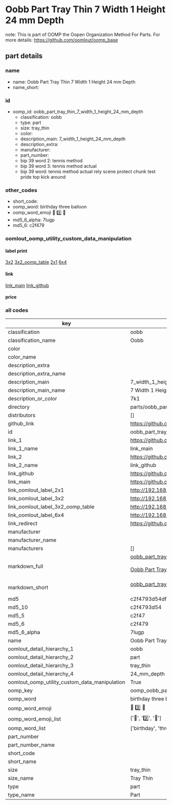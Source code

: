 # Oobb Part Tray Thin 7 Width 1 Height 24 mm Depth  

note: This is part of OOMP the Oopen Organization Method For Parts. For more details: https://github.com/oomlout/oomp_base

##  part details
  







### name
* name: Oobb Part Tray Thin 7 Width 1 Height 24 mm Depth
* name_short: 
### id
* oomp_id: oobb_part_tray_thin_7_width_1_height_24_mm_depth
  * classification: oobb
  * type: part
  * size: tray_thin
  * color: 
  * description_main: 7_width_1_height_24_mm_depth
  * description_extra: 
  * manufacturer: 
  * part_number: 
  * bip 39 word 2: tennis method
  * bip 39 word 3: tennis method actual
  * bip 39 word: tennis method actual rely scene protect chunk test pride top kick around

### other_codes
* short_code: 
* oomp_word: birthday three balloon
* oomp_word_emoji :birthday: :three: :balloon:
* md5_6_alpha: 7lugp
* md5_6: c2f479






### oomlout_oomp_utility_custom_data_manipulation
#### label print
[3x2](http://192.168.1.245:1112/?label=oomp%207lugp)
[3x2_oomp_table](http://192.168.1.108:1112/?label=oomp%207lugp)
[2x1](http://192.168.1.242:1112/?label=oomp%207lugp)
[6x4](http://192.168.1.55:1112/?label=oomp%207lugp)    

#### link

[link_main](https://github.com/oomlout/oomlout_oomp_version_1_messy/tree/main/parts/oobb_part_tray_thin_7_width_1_height_24_mm_depth) [link_github](https://github.com/oomlout/oomlout_oomp_version_1_messy/tree/main/parts/oobb_part_tray_thin_7_width_1_height_24_mm_depth)                             

#### price







### all codes 
| key | value |  
| --- | --- |  
| classification | oobb |  
| classification_name | Oobb |  
| color |  |  
| color_name |  |  
| description_extra |  |  
| description_extra_name |  |  
| description_main | 7_width_1_height_24_mm_depth |  
| description_main_name | 7 Width 1 Height 24 mm Depth |  
| description_or_color | 7k1 |  
| directory | parts/oobb_part_tray_thin_7_width_1_height_24_mm_depth |  
| distributors | [] |  
| github_link | https://github.com/oomlout/oomlout_oomp_part_src/tree/main/parts/oobb_part_tray_thin_7_width_1_height_24_mm_depth |  
| id | oobb_part_tray_thin_7_width_1_height_24_mm_depth |  
| link_1 | https://github.com/oomlout/oomlout_oomp_version_1_messy/tree/main/parts/oobb_part_tray_thin_7_width_1_height_24_mm_depth |  
| link_1_name | link_main |  
| link_2 | https://github.com/oomlout/oomlout_oomp_version_1_messy/tree/main/parts/oobb_part_tray_thin_7_width_1_height_24_mm_depth |  
| link_2_name | link_github |  
| link_github | https://github.com/oomlout/oomlout_oomp_version_1_messy/tree/main/parts/oobb_part_tray_thin_7_width_1_height_24_mm_depth |  
| link_main | https://github.com/oomlout/oomlout_oomp_version_1_messy/tree/main/parts/oobb_part_tray_thin_7_width_1_height_24_mm_depth |  
| link_oomlout_label_2x1 | http://192.168.1.242:1112/?label=oomp%207lugp |  
| link_oomlout_label_3x2 | http://192.168.1.245:1112/?label=oomp%207lugp |  
| link_oomlout_label_3x2_oomp_table | http://192.168.1.108:1112/?label=oomp%207lugp |  
| link_oomlout_label_6x4 | http://192.168.1.55:1112/?label=oomp%207lugp |  
| link_redirect | https://github.com/oomlout/oomlout_oomp_version_1_messy/tree/main/parts/oobb_part_tray_thin_7_width_1_height_24_mm_depth |  
| manufacturer |  |  
| manufacturer_name |  |  
| manufacturers | [] |  
| markdown_full | [oobb_part_tray_thin_7_width_1_height_24_mm_depth](none)<br>[](none)<br>[Oobb Part Tray Thin 7 Width 1 Height 24 Mm Depth](none)<br><br> |  
| markdown_short | [oobb_part_tray_thin_7_width_1_height_24_mm_depth](none)<br><br> |  
| md5 | c2f4793d54df8516b2e04b5605e30ef9 |  
| md5_10 | c2f4793d54 |  
| md5_5 | c2f47 |  
| md5_6 | c2f479 |  
| md5_6_alpha | 7lugp |  
| name | Oobb Part Tray Thin 7 Width 1 Height 24 mm Depth |  
| oomlout_detail_hierarchy_1 | oobb |  
| oomlout_detail_hierarchy_2 | part |  
| oomlout_detail_hierarchy_3 | tray_thin |  
| oomlout_detail_hierarchy_4 | 24_mm_depth |  
| oomlout_oomp_utility_custom_data_manipulation | True |  
| oomp_key | oomp_oobb_part_tray_thin_7_width_1_height_24_mm_depth |  
| oomp_word | birthday three balloon |  
| oomp_word_emoji | :birthday: :three: :balloon: |  
| oomp_word_emoji_list | [':birthday:', ':three:', ':balloon:'] |  
| oomp_word_list | ['birthday', 'three', 'balloon'] |  
| part_number |  |  
| part_number_name |  |  
| short_code |  |  
| short_name |  |  
| size | tray_thin |  
| size_name | Tray Thin |  
| type | part |  
| type_name | Part |  
